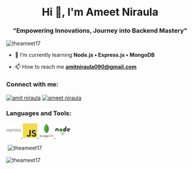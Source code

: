 
<h1 align="center">Hi 👋, I'm Ameet Niraula</h1>
<h3 align="center">"Empowering Innovations, Journey into Backend Mastery"</h3>


<p align="left"> <img src="https://komarev.com/ghpvc/?username=theameet17&label=Profile%20views&color=0e75b6&style=flat" alt="theameet17" /> </p>

- 🌱 I’m currently learning **Node.js • Express.js • MongoDB**

- 📫 How to reach me **amitniraula090@gmail.com**

<h3 align="left">Connect with me:</h3>
<p align="left">
<a href="https://linkedin.com/in/amit niraula" target="blank"><img align="center" src="https://raw.githubusercontent.com/rahuldkjain/github-profile-readme-generator/master/src/images/icons/Social/linked-in-alt.svg" alt="amit niraula" height="30" width="40" /></a>
<a href="https://instagram.com/ameet niraula" target="blank"><img align="center" src="https://raw.githubusercontent.com/rahuldkjain/github-profile-readme-generator/master/src/images/icons/Social/instagram.svg" alt="ameet niraula" height="30" width="40" /></a>
</p>

<h3 align="left">Languages and Tools:</h3>
<p align="left"> <a href="https://expressjs.com" target="_blank" rel="noreferrer"> <img src="https://raw.githubusercontent.com/devicons/devicon/master/icons/express/express-original-wordmark.svg" alt="express" width="40" height="40"/> </a> <a href="https://developer.mozilla.org/en-US/docs/Web/JavaScript" target="_blank" rel="noreferrer"> <img src="https://raw.githubusercontent.com/devicons/devicon/master/icons/javascript/javascript-original.svg" alt="javascript" width="40" height="40"/> </a> <a href="https://www.mongodb.com/" target="_blank" rel="noreferrer"> <img src="https://raw.githubusercontent.com/devicons/devicon/master/icons/mongodb/mongodb-original-wordmark.svg" alt="mongodb" width="40" height="40"/> </a> <a href="https://nodejs.org" target="_blank" rel="noreferrer"> <img src="https://raw.githubusercontent.com/devicons/devicon/master/icons/nodejs/nodejs-original-wordmark.svg" alt="nodejs" width="40" height="40"/> </a> </p>

<p>&nbsp;<img align="center" src="https://github-readme-stats.vercel.app/api?username=theameet17&show_icons=true&locale=en" alt="theameet17" /></p>

<p><img align="center" src="https://github-readme-streak-stats.herokuapp.com/?user=theameet17&" alt="theameet17" /></p>
